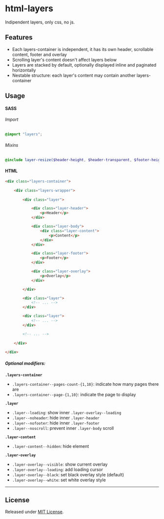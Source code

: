 # html-layers
Indipendent layers, only css, no js.

## Features
- Each layers-container is independent, it has its own header, scrollable content, footer and overlay
- Scrolling layer's content doesn't affect layers below
- Layers are stacked by default, optionally displayed inline and paginated horizontally
- Nestable structure: each layer's content may contain another layers-container

## Usage

#### SASS

###### Import
```scss
@import "layers";
```

###### Mixins
```scss
@include layer-resize($header-height, $header-transparent, $footer-height, $footer-transparent);
```

#### HTML

```html
<div class="layers-container">
    
    <div class="layers-wrapper">
    
        <div class="layer">

            <div class="layer-header">
                <p>Header</p>
            </div>

            <div class="layer-body">
                <div class="layer-content">
                    <p>Content</p>
                </div>
            </div>

            <div class="layer-footer">
                <p>Footer</p>
            </div>

            <div class="layer-overlay">
                <p>Overlay</p>
            </div>

        </div>

        <div class="layer">
            <!-- ... -->
        </div>

        <div class="layer">
            <!-- ... -->
        </div>

        <!-- ... -->
    
    </div>
  
</div>
```

##### Optional modifiers:

**`.layers-container`**
- `.layers-container--pages-count-{1,10}`: indicate how many pages there are
- `.layers-container--page-{1,10}`: indicate the page to display

**`.layer`**
- `.layer--loading`: show inner `.layer-overlay--loading`
- `.layer--noheader`: hide inner `.layer-header`
- `.layer--nofooter`: hide inner `.layer-footer`
- `.layer--noscroll`: prevent inner `.layer-body` scroll

**`.layer-content`**
- `.layer-content--hidden`: hide element

**`.layer-overlay`**
- `.layer-overlay--visible`: show current overlay
- `.layer-overlay--loading`: add loading cursor
- `.layer-overlay--black`: set black overlay style (default)
- `.layer-overlay--white`: set white overlay style

---

## License
Released under [MIT License](LICENSE.txt).
